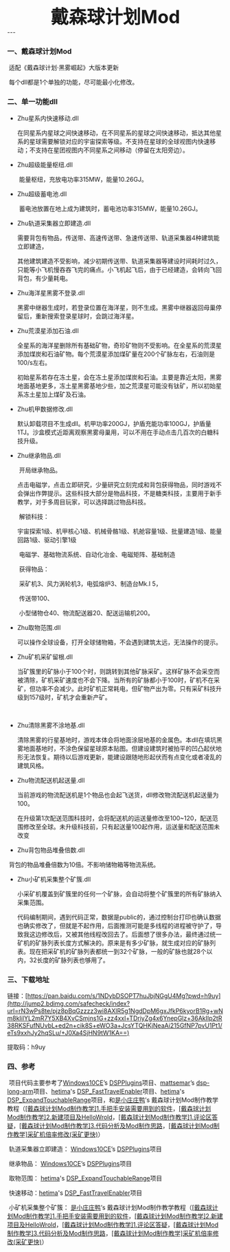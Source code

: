 <div align="center" style="font-size: 42px; font-weight:bold;">戴森球计划Mod</div>
---

### 一、戴森球计划Mod



​	适配《戴森球计划·黑雾崛起》大版本更新

​	每个dll都是1个单独的功能，尽可能最小化修改。



### 二、单一功能dll



- Zhu星系内快速移动.dll

  ​	在同星系内星球之间快速移动，在不同星系的星球之间快速移动，抵达其他星系的星球需要解锁对应的宇宙探索等级。不支持在星球的全球视图内快速移动；不支持在星团视图内不同星系之间移动（停留在太阳旁边）。

  

- Zhu超级能量枢纽.dll

  ​	能量枢纽，充放电功率315MW，能量10.26GJ。

  

- Zhu超级蓄电池.dll

  ​	蓄电池放置在地上成为建筑时，蓄电池功率315MW，能量10.26GJ。

  

- Zhu轨道采集器立即建造.dll

  ​	需要背包有物品，传送带、高速传送带、急速传送带、轨道采集器4种建筑能立即建造，

  ​	其他建筑建造不受影响，减少初期传送带、轨道采集器等建设时间耗时过久，只能等小飞机慢吞吞飞完的痛点。小飞机起飞后，由于已经建造，会转向飞回背包，有少量耗电。

  

- Zhu海洋星黑雾不登录.dll

  ​	黑雾中继器生成时，若登录位置在海洋星，则不生成。黑雾中继器返回母巢停留后，重新搜索登录星球时，会跳过海洋星。

  

- Zhu荒漠星添加石油.dll

  ​	全星系的海洋星删除所有基础矿物，奇珍矿物则不受影响。在全星系的荒漠星添加煤炭和石油矿物。每个荒漠星添加煤矿量在200个矿脉左右，石油则是100/s左右。

  ​	初始星系若存在冻土星，会在冻土星添加煤炭和石油。主要是靠近太阳，黑雾地面基地更多，冻土星黑雾基地少些，加之荒漠星可能没有钛矿，所以初始星系冻土星加上煤矿及石油。

  

- Zhu机甲数据修改.dll

  ​	默认卸载项目不生成dll。机甲功率200GJ，护盾充能功率100GJ，护盾量1TJ。沙盒模式近距离观察黑雾母巢用，可以不用在手动点击几百次的白糖科技升级。

  

- Zhu继承物品.dll

  ​	开局继承物品。

  ​	点击电磁学，点击立即研究，少量研究立刻完成和背包获得物品，同时游戏不会弹出作弊提示。这些科技大部分是物品科技，不是糖类科技，主要用于新手教学，对于多周目玩家，可以选择跳过物品科技。

  ​	解锁科技：

  ​	宇宙探索1级、机甲核心1级、机械骨骼1级、机舱容量1级、批量建造1级、能量回路1级、驱动引擎1级

  ​	电磁学、基础物流系统、自动化冶金、电磁矩阵、基础制造

  ​	获得物品：

  ​	采矿机3、风力涡轮机3，电弧熔炉3、制造台Mk.I 5，

  ​	传送带100、

  ​	小型储物仓40、物流配送器20、配送运输机200。

  

- Zhu取物范围.dll

  ​	可以操作全球设备，打开全球储物箱，不会遇到建筑太远，无法操作的提示。

  

- Zhu矿机采矿留根.dll

  ​	当矿簇里的矿脉小于100个时，则跳转到其他矿脉采矿。这样矿脉不会采空而被清除，矿机采矿速度也不会下降。当所有的矿脉都小于100时，矿机不在采矿，但功率不会减少。此时矿机正常耗电，但矿物产出为零。只有采矿科技升级到157级时，矿机才会重新产矿。

  ​	

- Zhu清除黑雾不涂地基.dll

  ​	清除黑雾的行星基地时，游戏本体会将地面涂层地基的金属色。本dll在填坑黑雾地面基地时，不涂色保留星球原本贴图。但建设建筑时被拍平的凹凸起伏地形无法恢复。期待以后游戏更新，能建设跟随地形起伏而有点变化或者凌乱的建筑风格。

  

- Zhu物流配送机起送量.dll

  ​	当前游戏的物流配送机是1个物品也会起飞送货，dll修改物流配送机起送量为100。

  ​	在升级第1次配送范围科技时，会将配送机的运送量修改至100~120，配送范围修改至全球。未升级科技前，只有起送量100起作用，运送量和配送范围未改变

  

- Zhu背包物品堆叠倍数.dll

​		背包的物品堆叠倍数为10倍。不影响储物箱等物流系统。



- Zhu小矿机采集整个矿簇.dll

  ​	小采矿机覆盖到矿簇里的任何一个矿脉，会自动将整个矿簇里的所有矿脉纳入采集范围。

  ​	代码编制期间，遇到代码正常，数据是public的，通过控制台打印也确认数据也确实修改了，但就是不起作用，后面推测可能是多线程的进程被守护了，导致我这边修改后，又被其他线程改回去了。后面想了很多办法，最终通过统一矿机的矿脉列表长度方式解决的。原来是有多少矿脉，就生成对应的矿脉列表。现在把采矿机的矿脉列表都统一到32个矿脉，一般的矿脉也就28个以内，32长度的矿脉列表也够用了。
  
  

### 三、下载地址



链接：[https://pan.baidu.com/s/1NDybDSOPT7huJbjNGgU4Mg?pwd=h9uy](http://jump2.bdimg.com/safecheck/index?url=rN3wPs8te/pjz8pBqGzzzz3wi8AXlR5g1NgdDpM6gxJfkP6kyorB1Rg+wNm8kIilYL2mR7Y5XB4XvCSmjns1G+zz4xxl+TDriyZg4x6YnepGlz+36AkIIp2tR38RKSFufNUvbL+ed2n+cik8S+eWO3a+JcsYTQHKjNeaAi215GfNP7pvU1Pt1/eTs9xxhJy2hqSLu/+J0Xa4SjHN9tW1KA==)

提取码：h9uy



### 四、参考

​	项目代码主要参考了[Windows10CE](https://github.com/Windows10CE/DSPPlugins)’s  [DSPPlugins](https://github.com/Windows10CE/DSPPlugins)项目、[mattsemar](https://github.com/mattsemar)’s  [dsp-long-arm](https://github.com/mattsemar/dsp-long-arm)项目、[hetima](https://github.com/hetima)'s  [DSP_FastTravelEnabler](https://github.com/hetima/DSP_FastTravelEnabler)项目、[hetima](https://github.com/hetima)'s [DSP_ExpandTouchableRange](https://github.com/hetima/DSP_ExpandTouchableRange)项目，和[是小庄庄鸭](https://space.bilibili.com/26024327)’s  戴森球计划Mod制作教学教程（[[戴森球计划Mod制作教学]1.手把手安装需要用到的软件](https://www.bilibili.com/video/BV1pK4y1n7FF)，[[戴森球计划Mod制作教学]2.新建项目及HelloWrold](https://www.bilibili.com/video/BV1UA411T7Jv)，[[戴森球计划Mod制作教学]1.评论区答疑](https://www.bilibili.com/video/BV1dy4y1a747)，[[戴森球计划Mod制作教学]3.代码分析及Mod制作思路](https://www.bilibili.com/video/BV1Gt4y1z7JS)，[[戴森球计划Mod制作教学]采矿机倍率修改(采矿更快)](https://www.bilibili.com/video/BV1At4y1z7vp)）


​	轨道采集器立即建造： [Windows10CE](https://github.com/Windows10CE/DSPPlugins)’s  [DSPPlugins](https://github.com/Windows10CE/DSPPlugins)项目

​	继承物品：  [Windows10CE](https://github.com/Windows10CE/DSPPlugins)’s  [DSPPlugins](https://github.com/Windows10CE/DSPPlugins)项目

​	取物范围： [hetima](https://github.com/hetima)'s [DSP_ExpandTouchableRange](https://github.com/hetima/DSP_ExpandTouchableRange)项目

​	快速移动：[hetima](https://github.com/hetima)'s  [DSP_FastTravelEnabler](https://github.com/hetima/DSP_FastTravelEnabler)项目

​	小矿机采集整个矿簇： [是小庄庄鸭](https://space.bilibili.com/26024327)’s  戴森球计划Mod制作教学教程（[[戴森球计划Mod制作教学]1.手把手安装需要用到的软件](https://www.bilibili.com/video/BV1pK4y1n7FF)，[[戴森球计划Mod制作教学]2.新建项目及HelloWrold](https://www.bilibili.com/video/BV1UA411T7Jv)，[[戴森球计划Mod制作教学]1.评论区答疑](https://www.bilibili.com/video/BV1dy4y1a747)，[[戴森球计划Mod制作教学]3.代码分析及Mod制作思路](https://www.bilibili.com/video/BV1Gt4y1z7JS)，[[戴森球计划Mod制作教学]采矿机倍率修改(采矿更快)](https://www.bilibili.com/video/BV1At4y1z7vp)）





